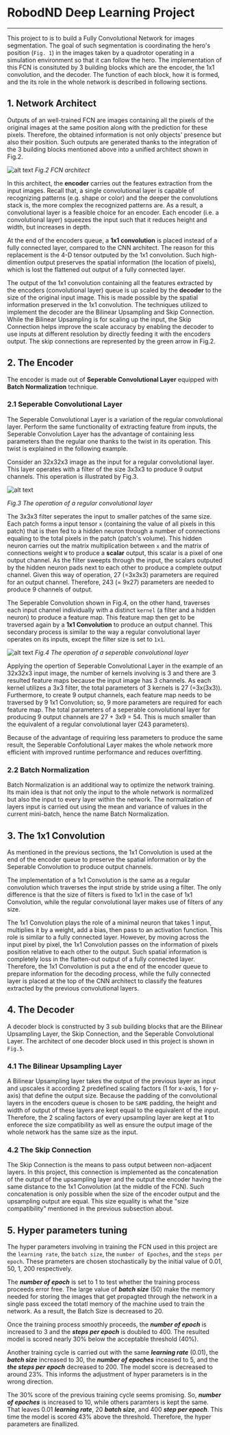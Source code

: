 # RobodND Deep Learning Project

---

[//]: # (Image References)
[img2]: ./misc/FCN_architect.PNG
[img3]: ./misc/regular_conv.PNG
[img4]: ./misc/seperable_Conv.PNG

This project to is to build a Fully Convolutional Network for images segmentation. The goal of such segmentation is coordinating the hero's position (`Fig. 1`) in the images taken by a quadrotor operating in a simulation environment so that it can follow the hero. The implementation of this FCN is consituted by 3 building blocks which are the encoder, the 1x1 convolution, and the decoder. The function of each block, how it is formed, and the its role in the whole network is described in following sections. 

## 1. Network Architect
Outputs of an well-trained FCN are images containing all the pixels of the original images at the same position along with the prediction for these pixels. Therefore, the obtained information is not only objects' presence but also their position. Such outputs are generated thanks to the integration of the 3 building blocks mentioned above into a unified architect shown in Fig.2.

![alt text][img2]
*Fig.2 FCN architect*

In this architect, the **encoder** carries out the features extraction from the input images. Recall that, a single convolutional layer is capable of recognizing patterns (e.g. shape or color) and the deeper the convolutions stack is, the more complex the recognized patterns are. As a result, a convolutional layer is a feasible choice for an encoder. Each encoder (i.e. a convolutional layer) squeezes the input such that it reduces height and width, but increases in depth.  

At the end of the encoders queue, a **1x1 convolution** is placed instead of a fully connected layer, compared to the CNN architect. The reason for this replacement is the 4-D tensor outputed by the 1x1 convolution. Such high-dimention output preserves the spatial information (the location of pixels), which is lost the flattened out output of a fully connected layer.    

The output of the 1x1 convolution containing all the features extracted by the encoders (convolutional layer) queue is up scaled by the **decoder** to the size of the original input image. This is made possible by the spatial information preserved in the 1x1 convolution. The techniques utilized to implement the decoder are the Bilinear Upsampling and Skip Connection. While the Bilinear Upsampling is for scaling up the input, the Skip Connection helps improve the scale accuracy by enabling the decoder to use inputs at different resolution by directly feeding it with the encoders output. The skip connections are represented by the green arrow in Fig.2.

## 2. The Encoder

The encoder is made out of **Seperable Convolutional Layer** equipped with **Batch Normalization** technique.

### 2.1 Seperable Convolutional Layer

The Seperable Convolutional Layer is a variation of the regular convolutional layer. Perform the same functionality of extracting feature from inputs, the Seperable Convolution Layer has the advantage of containing less parameters than the regular one thanks to the twist in its operation. This twist is explained in the following example.

Consider an 32x32x3 image as the input for a regular convolutional layer. This layer operates with a filter of the size 3x3x3 to produce 9 output channels. This operation is illustrated by Fig.3.      

![alt text][img3]

*Fig.3 The operation of a regular convolutional layer*

The 3x3x3 filter seperates the input to smaller patches of the same size. Each patch forms a input tensor `x` (containing the value of all pixels in this patch) that is then fed to a hidden neuron through a number of connections equaling to the total pixels in the patch (patch's volume). This hidden neuron carries out the matrix multiplication between `x` and the matrix of connections weight `W` to produce a **scalar** output, this scalar is a pixel of one output channel. As the filter sweepts through the input, the scalars outputed by the hidden neuron pads next to each other to produce a complete output channel. Given this way of operation, 27 (=3x3x3) parameters are required for an output channel. Therefore, 243 (= 9x27) parameters are needed to produce 9 channels of output.

The Seperable Convolution shown in Fig.4, on the other hand, traverses each input channel individually with a distinct `kernel` (a filter and a hidden neuron) to produce a feature map. This feature map then get to be traversed again by a **1x1 Convolution** to produce an output channel. This secondary process is similar to the way a regular convolutional layer operates on its inputs, except the filter size is set to `1x1`. 

![alt text][img4]
*Fig.4 The operation of a seperable convolutional layer*   

Applying the opertion of Seperable Convolutional Layer in the example of an 32x32x3 input image, the number of kernels involving is 3 and there are 3 resulted feature maps because the input image has 3 channels. As each kernel utilizes a 3x3 filter, the total parameters of 3 kernels is 27 (=3x(3x3)). Furthermore, to create 9 output channels, each feature map needs to be traversed by 9 1x1 Convolution; so, 9 more parameters are required for each feature map. The total parameters of a seperable convolutional layer for producing 9 output channels are 27 + 3x9 = 54. This is much smaller than the equivalent of a regular convolutional layer (243 parameters).      

Because of the advantage of requiring less parameters to produce the same result, the Seperable Confolutional Layer makes the whole network more efficient with improved runtime performance and reduces overfitting.

### 2.2 Batch Normalization

Batch Normalization is an additional way to optimize the network training. Its main idea is that not only the input to the whole network is normalized but also the input to every layer within the network. The normalization of layers input is carried out using the mean and variance of values in the current mini-batch, hence the name Batch Normalization.

## 3. The 1x1 Convolution

As mentioned in the previous sections, the 1x1 Convolution is used at the end of the encoder queue to preserve the spatial information or by the Seperable Convolution to produce output channels. 

The implementation of a 1x1 Convolution is the same as a regular convolution which traverses the input stride by stride using a filter. The only difference is that the size of filters is fixed to 1x1 in the case of 1x1 Convolution, while the regular convolutional layer makes use of filters of any size.

The 1x1 Convolution plays the role of a minimal neuron that takes 1 input, multiplies it by a weight, add a bias, then pass to an activation function. This role is similar to a fully connected layer. However, by moving across the input pixel by pixel, the 1x1 Convolution passes on the information of pixels position relative to each other to the output. Such spatial information is completely loss in the flatten-out output of a fully connected layer. Therefore, the 1x1 Convolution is put a the end of the encoder queue to prepare information for the decoding process, while the fully connected layer is placed at the top of the CNN architect to classify the features extracted by the previous convolutional layers.      

## 4. The Decoder

A decoder block is constructed by 3 sub building blocks that are the Bilinear Upsampling Layer, the Skip Connection, and the Seperable Convolutional Layer. The architect of one decoder block used in this project is shown in `Fig.5`.

### 4.1 The Bilinear Upsampling Layer

A Bilinear Upsampling layer takes the output of the previous layer as input and upscales it according 2 predefined scaling factors (1 for x-axis, 1 for y-axis) that define the output size. Because the padding of the convolutional layers in the encoders queue is chosen to be `SAME` padding, the height and width of output of these layers are kept equal to the equivalent of the input. Therefore, the 2 scaling factors of every upsampling layer are kept at **1** to enforece the size compatibility as well as ensure the output image of the whole network has the same size as the input. 

### 4.2 The Skip Connection

The Skip Connection is the means to pass output between non-adjacent layers. In this project, this connection is implemented as the concatenation of the output of the upsampling layer and the output the encoder having the same distance to the 1x1 Convolution (at the middle of the FCN). Such concatenation is only possible when the size of the encoder output and the upsampling output are equal. This size equality is what the "size compatibility" mentioned in the previous subsection about.

## 5. Hyper parameters tuning

The hyper parameters involving in training the FCN used in this project are the `learning rate`, the `batch size`, the `number of Epoches`, and the `steps per epoch`. These prameters are chosen stochastically by the initial value of 0.01, 50, 1, 200 respectively.

The ***number of epoch*** is set to 1 to test whether the training process proceeds error free. The large value of ***batch size*** (50) make the memory needed for storing the images that get propagted through the network in a single pass exceed the totatl memory of the machine used to train the network. As a result, the Batch Size is decreased to 20. 

Once the training process smoothly proceeds, the ***number of epoch*** is increased to 3 and the ***steps per epoch*** is doubled to 400. The resulted model is scored nearly 30% below the acceptable threshold (40%).

Another training cycle is carried out with the same ***learning rate*** (0.01), the ***batch size*** increased to 30, the ***number of epoches*** inceased to 5, and the ***the steps per epoch*** decreased to 200. The model score is decreased to around 23%. This informs the adjustment of hyper parameters is in the wrong direction.

The 30% score of the previous training cycle seems promising. So, ***number of epoches*** is increased to 10, while others paramters is kept the same. That leaves 0.01 ***learning rate***, 20 ***batch size***, and 400 ***step per epoch***. This time the model is scored 43% above the threshold. Therefore, the hyper parameters are finallized.
